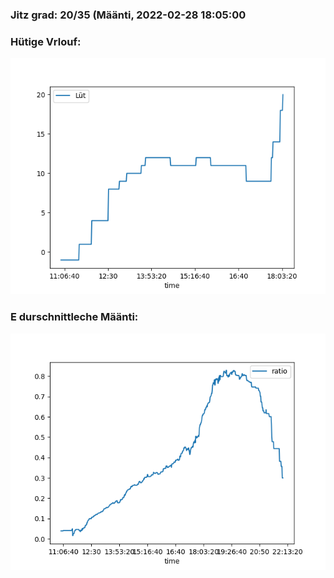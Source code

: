 ### Jitz grad: 20/35 (Määnti, 2022-02-28 18:05:00

### Hütige Vrlouf:
![Graph](Today.png)

### E durschnittleche Määnti:
![Graph](Määnti.png)